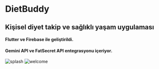# DietBuddy
## Kişisel diyet takip ve sağlıklı yaşam uygulaması
#### Flutter ve Firebase ile geliştirildi.
#### Gemini API ve FatSecret API entegrasyonu içeriyor.
![splash](https://github.com/user-attachments/assets/5375cbc0-bde2-40c7-8d66-098786c9f71d)
![welcome](https://github.com/user-attachments/assets/8bcfdcbc-b7ad-4791-9a32-96508bd97abe)
